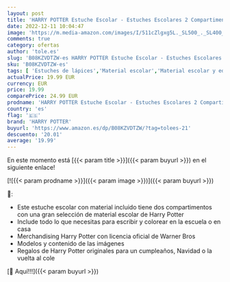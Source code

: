```yaml
---
layout: post
title: 'HARRY POTTER Estuche Escolar - Estuches Escolares 2 Compartimentos con Material Escolar  Amarillo '
date: 2022-12-11 10:04:47
image: 'https://m.media-amazon.com/images/I/511cZlgxg5L._SL500_._SL400_.jpg'
comments: true
category: ofertas
author: 'tole.es'
slug: 'B08KZVDTZW-es HARRY POTTER Estuche Escolar - Estuches Escolares 2...'
sku: 'B08KZVDTZW-es'
tags: [ 'Estuches de lápices','Material escolar','Material escolar y educativo','Oficina y papelería','escolar','harry potter','material','🇪🇸', ]
actualPrice: 19.99 EUR
currency: EUR
price: 19.99
comparePrice: 24.99 EUR
prodname: 'HARRY POTTER Estuche Escolar - Estuches Escolares 2 Compartimentos con Material Escolar  Amarillo '
country: 'es'
flag: '🇪🇸'
brand: 'HARRY POTTER'
buyurl: 'https://www.amazon.es/dp/B08KZVDTZW/?tag=tolees-21'
descuento: '20.01'
average: '19.99'
---
```


En este momento está [{{< param title >}}]({{< param buyurl >}}) en el siguiente enlace!

[![{{< param prodname >}}]({{< param image >}})]({{< param buyurl >}})

🔎:

- Este estuche escolar con material incluido tiene dos compartimentos con una gran selección de material escolar de Harry Potter
- Include todo lo que necesitas para escribir y colorear en la escuela o en casa
- Merchandising Harry Potter con licencia oficial de Warner Bros
- Modelos y contenido de las imágenes
- Regalos de Harry Potter originales para un cumpleaños, Navidad o la vuelta al cole

[🛒 Aquí!!!]({{< param buyurl >}})
